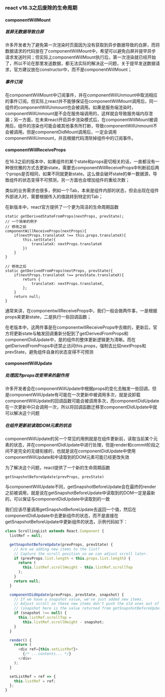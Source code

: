 ### react v16.3之后废除的生命周期

#### componentWillMount

##### 首屏无数据导致白屏

许多开发者为了避免第一次渲染时页面因为没有获取到异步数据导致的白屏，而将数据请求的代码放在了componentWillMount中，希望可以避免白屏并提早异步请求发送时间；但实际上componentWillMount执行后，第一次渲染就已经开始了，所以不论在那里发送数据，都无法实际的解决这一问题，关于提早发送数据请求，官方建议放在constructor中，而不是componentWillMount； 

##### 事件订阅

在componentWillMount中订阅事件，并在componentWillUnmount中取消相应的事件订阅。但实际上react并不能够保证在componentWillMount调用后，同一组件的componentWillUnmount也会被调用。如果是服务端渲染时，componentWillUnmount是不会在服务端调用的，这样就会导致服务端内存泄漏；另一方面，在未来react开启异步渲染模式后，在componentWillMount被调用后，组件的渲染也可能会被其他事务所打断，导致componentWillUnmount不会被调用。但是componentDidMount调用后，一定会调用componentWillUnmount，并且根据代码清除掉组件中的订阅事件。



#### componentWillReceiveProps

在16.3之前的版本中，如果组件的某个state和props密切相关的话，一直都没有一种很优雅的方式去更新state，需要去componentWillReceiveProps中判断前后两个props是否相同，如果不同就更新state。这么做会破坏state的单一数据源，导致组件的状态变得不可预测，另一方面也会增加组件的重绘次数；

类似的业务需求也很多，例如一个Tab，本来是组件内部的状态，但会出现在组件外部进入时，需要根据传入的值跳转到特定的Tab；

在新版本中，react官方提供了一个更为简洁的生命周期函数

```
static getDerivedStateFromProps(nextProps, prevState);
// 一个简单的例子
// 修改之前
componentWillReceiveProps(nextProps){
	if(nextProps.translateX !== this.props.translateX){
		this.setState({
			translateX: nextProps.translateX
		})
	}
}

// 修改之后
static getDerivedFromProps(nextProps, prevState){
	if(nextProps.translateX !== prevState.translateX){
		return {
			translateX: nextProps.translateX,
		};
	}
	return null;
}
```

通常来讲，在componentwillReceiveProps中，我们一般会做两件事，一是根据props来更新state，二是执行一些回调函数；

在老版本中，这两件事是在componentwillReceiveProps中去做的，更新后，官方将更新state与触发回调重新分配到了getDerivedFromProps和componentDidUpdate中，是的组件的整体更新逻辑更为清晰。而在getDerivedFromProps中还禁止访问this.props，强制去比较nextProps和prevState，避免组件自身的状态变得不可预测



#### componentWillUpdate

##### 处理因为props改变带来的副作用

许多开发者会在componentWillUpdate中根据props的变化去触发一些回调，但是componentWillUpdate有可能在一次更新中被调用多次，就是说卸载componentWillUpdate的回调函数可能会被调用多次，而componentDidUpdate在一次更新中只会调用一次，所以将回调函数迁移至componentDidUpdate中就可以解决这个问题 



##### 在组件更新前读取DOM元素的状态

componentWillUpdate的另一个常见的用例就是在组件更新前，读取当前某个元素的状态，并在componentDidUpdate中进行处理，但是render和commit阶段之间不是完全的无缝衔接的，也就是说在componentDidUpdate中使用componentWillUpdate和中读取到的DOM元素可能已经更改失效



为了解决这个问题，react提供了一个新的生命周期函数

```
getSnapshotBeforeUpdate(prevProps, prevState)
```

与componentWillUpdate不同，getSnapshotBeforeUpdate会在最终的render之前被调用，就是说在getSnapshotBeforeUpdate中读取到的DOM一定是最新的，可以保证与componentDidUpdate中读取到的一致

我们应该尽量调用getSnapshotBeforeUpdate去返回一个值，然后在componentDidUpdate中去更新组件的状态，而不是直接在getSnapshotBeforeUpdate中更新组件的状态，示例代码如下：

```javascript
class ScrollingList extends React.Component {
  listRef = null;

  getSnapshotBeforeUpdate(prevProps, prevState) {
    // Are we adding new items to the list?
    // Capture the scroll position so we can adjust scroll later.
    if (prevProps.list.length < this.props.list.length) {
      return (
        this.listRef.scrollHeight - this.listRef.scrollTop
      );
    }
    return null;
  }

  componentDidUpdate(prevProps, prevState, snapshot) {
    // If we have a snapshot value, we've just added new items.
    // Adjust scroll so these new items don't push the old ones out of view.
    // (snapshot here is the value returned from getSnapshotBeforeUpdate)
    if (snapshot !== null) {
      this.listRef.scrollTop =
        this.listRef.scrollHeight - snapshot;
    }
  }

  render() {
    return (
      <div ref={this.setListRef}>
        {/* ...contents... */}
      </div>
    );
  }

  setListRef = ref => {
    this.listRef = ref;
  };
}
```

